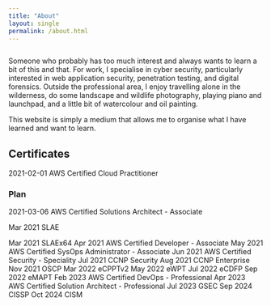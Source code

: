 ```yaml
---
title: "About"
layout: single
permalink: /about.html
---
```


<img src="{{ site.url }}{{ site.baseurl }}/assets/images/about.jpg" alt="">

Someone who probably has too much interest and always wants to learn a bit of this and that. For work, I specialise in cyber security, particularly interested in web application security, penetration testing, and digital forensics. Outside the professional area, I enjoy travelling alone in the wilderness, do some landscape and wildlife photography, playing piano and launchpad, and a little bit of watercolour and oil painting.

This website is simply a medium that allows me to organise what I have learned and want to learn.

## Certificates
2021-02-01 AWS Certified Cloud Practitioner

### Plan
2021-03-06 AWS Certified Solutions Architect - Associate

Mar 2021 SLAE

Mar 2021 SLAEx64
Apr 2021 AWS Certified Developer - Associate
May 2021 AWS Certified SysOps Administrator - Associate
Jun 2021 AWS Certified Security - Speciality
Jul 2021 CCNP Security
Aug 2021 CCNP Enterprise
Nov 2021 OSCP
Mar 2022 eCPPTv2
May 2022 eWPT
Jul 2022 eCDFP
Sep 2022 eMAPT
Feb 2023 AWS Certified DevOps - Professional
Apr 2023 AWS Certified Solution Architect - Professional
Jul 2023 GSEC
Sep 2024 CISSP
Oct 2024 CISM